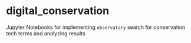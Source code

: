 # digital_conservation
Jupyter Notebooks for implementing `observatory` search for conservation tech terms and analyzing results
